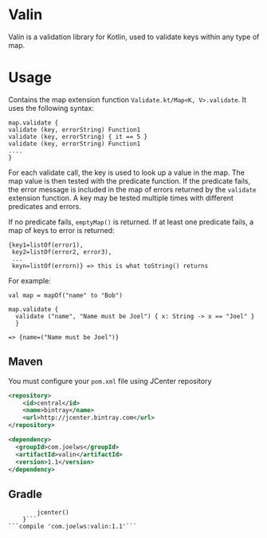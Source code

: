 # Valin
Valin is a validation library for Kotlin, used to validate keys within any type of map.

# Usage

Contains the map extension function `Validate.kt/Map<K, V>.validate`. It uses the following
syntax:

    map.validate {
    validate (key, errorString) Function1
    validate (key, errorString) { it == 5 }
    validate (key, errorString) Function1
    ....
    }

For each validate call, the key is used to look up a value in the map. The map value
is then tested with the predicate function. If the predicate fails, the error
message is included in the map of errors returned by the `validate` extension function. A
key may be tested multiple times with different predicates and errors.

If no predicate fails, `emptyMap()` is returned. If at least one predicate fails, a map of keys to error is returned:

    {key1=listOf(error1),
     key2=listOf(error2, error3),
     ...
     keyn=listOf(errorn)} => this is what toString() returns

For example:

    val map = mapOf("name" to "Bob")
    
    map.validate {
      validate ("name", "Name must be Joel") { x: String -> x == "Joel" }
      }

    => {name=("Name must be Joel")}

## Maven

You must configure your ```pom.xml``` file using JCenter repository

```xml  
<repository>
    <id>central</id>
    <name>bintray</name>
    <url>http://jcenter.bintray.com</url>
</repository>
```

```xml
<dependency>
  <groupId>com.joelws</groupId>
  <artifactId>valin</artifactId>
  <version>1.1</version>
</dependency>
```

## Gradle
```repositories {
        jcenter()
    }```  
```compile 'com.joelws:valin:1.1'```
